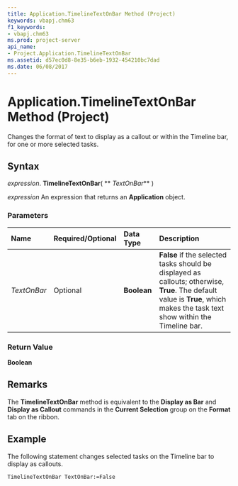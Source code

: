 ```yaml
---
title: Application.TimelineTextOnBar Method (Project)
keywords: vbapj.chm63
f1_keywords:
- vbapj.chm63
ms.prod: project-server
api_name:
- Project.Application.TimelineTextOnBar
ms.assetid: d57ec0d8-8e35-b6eb-1932-454210bc7dad
ms.date: 06/08/2017
---
```



# Application.TimelineTextOnBar Method (Project)

Changes the format of text to display as a callout or within the Timeline bar, for one or more selected tasks.


## Syntax

 _expression_. **TimelineTextOnBar**( ** _TextOnBar_** )

 _expression_ An expression that returns an **Application** object.


### Parameters



|**Name**|**Required/Optional**|**Data Type**|**Description**|
|:-----|:-----|:-----|:-----|
| _TextOnBar_|Optional|**Boolean**|**False** if the selected tasks should be displayed as callouts; otherwise, **True**. The default value is **True**, which makes the task text show within the Timeline bar.|

### Return Value

 **Boolean**


## Remarks

The  **TimelineTextOnBar** method is equivalent to the **Display as Bar** and **Display as Callout** commands in the **Current Selection** group on the **Format** tab on the ribbon.


## Example

The following statement changes selected tasks on the Timeline bar to display as callouts.


```
TimelineTextOnBar TextOnBar:=False
```


